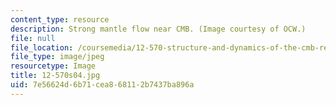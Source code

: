 ```yaml
---
content_type: resource
description: Strong mantle flow near CMB. (Image courtesy of OCW.)
file: null
file_location: /coursemedia/12-570-structure-and-dynamics-of-the-cmb-region-spring-2004/7e56624d6b71cea868112b7437ba896a_12-570s04.jpg
file_type: image/jpeg
resourcetype: Image
title: 12-570s04.jpg
uid: 7e56624d-6b71-cea8-6811-2b7437ba896a
---
```

